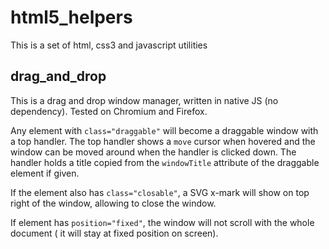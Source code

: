 # html5_helpers

This is a set of html, css3 and javascript utilities


## drag_and_drop

This is a drag and drop window manager, written in native JS (no dependency). Tested on Chromium and Firefox.

Any element with `class="draggable"` will become a draggable window with a top handler.
The top handler shows a `move` cursor when hovered and the window can be moved around
when the handler is clicked down. The handler holds a title copied from the `windowTitle`
attribute of the draggable element if given.

If the element also has `class="closable"`, a SVG x-mark will show on top right of the window,
allowing to close the window.

If element has `position="fixed"`, the window will not scroll with the whole document ( it will stay at fixed
position on screen).


